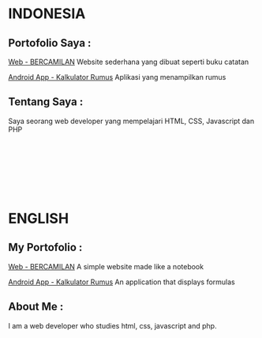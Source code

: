 # INDONESIA
## Portofolio Saya :

[Web - BERCAMILAN](https://www.bercamilan.com/)
Website sederhana yang dibuat seperti buku catatan

[Android App - Kalkulator Rumus](https://play.google.com/store/apps/details?id=com.bercamilan.kalkulator)
Aplikasi yang menampilkan rumus

## Tentang Saya :

Saya seorang web developer yang mempelajari HTML, CSS, Javascript dan PHP

<br><br>
<br><br>
<br><br>
# ENGLISH
## My Portofolio :

[Web - BERCAMILAN](https://www.bercamilan.com/)
A simple website made like a notebook

[Android App - Kalkulator Rumus](https://play.google.com/store/apps/details?id=com.bercamilan.kalkulator)
An application that displays formulas

## About Me :
I am a web developer who studies html, css, javascript and php.
